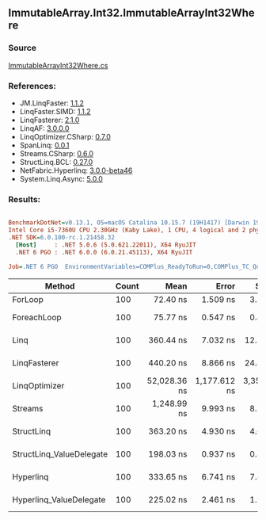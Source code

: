 ﻿## ImmutableArray.Int32.ImmutableArrayInt32Where

### Source
[ImmutableArrayInt32Where.cs](../LinqBenchmarks/ImmutableArray/Int32/ImmutableArrayInt32Where.cs)

### References:
- JM.LinqFaster: [1.1.2](https://www.nuget.org/packages/JM.LinqFaster/1.1.2)
- LinqFaster.SIMD: [1.1.2](https://www.nuget.org/packages/LinqFaster.SIMD/1.0.3)
- LinqFasterer: [2.1.0](https://www.nuget.org/packages/LinqFasterer/2.1.0)
- LinqAF: [3.0.0.0](https://www.nuget.org/packages/LinqAF/3.0.0.0)
- LinqOptimizer.CSharp: [0.7.0](https://www.nuget.org/packages/LinqOptimizer.CSharp/0.7.0)
- SpanLinq: [0.0.1](https://www.nuget.org/packages/SpanLinq/0.0.1)
- Streams.CSharp: [0.6.0](https://www.nuget.org/packages/Streams.CSharp/0.6.0)
- StructLinq.BCL: [0.27.0](https://www.nuget.org/packages/StructLinq/0.27.0)
- NetFabric.Hyperlinq: [3.0.0-beta46](https://www.nuget.org/packages/NetFabric.Hyperlinq/3.0.0-beta46)
- System.Linq.Async: [5.0.0](https://www.nuget.org/packages/System.Linq.Async/5.0.0)

### Results:
``` ini

BenchmarkDotNet=v0.13.1, OS=macOS Catalina 10.15.7 (19H1417) [Darwin 19.6.0]
Intel Core i5-7360U CPU 2.30GHz (Kaby Lake), 1 CPU, 4 logical and 2 physical cores
.NET SDK=6.0.100-rc.1.21458.32
  [Host]     : .NET 5.0.6 (5.0.621.22011), X64 RyuJIT
  .NET 6 PGO : .NET 6.0.0 (6.0.21.45113), X64 RyuJIT

Job=.NET 6 PGO  EnvironmentVariables=COMPlus_ReadyToRun=0,COMPlus_TC_QuickJitForLoops=1,COMPlus_TieredPGO=1  Runtime=.NET 6.0  

```
|                   Method | Count |         Mean |        Error |       StdDev |       Median |          Ratio | RatioSD |   Gen 0 | Allocated |
|------------------------- |------ |-------------:|-------------:|-------------:|-------------:|---------------:|--------:|--------:|----------:|
|                  ForLoop |   100 |     72.40 ns |     1.509 ns |     3.343 ns |     71.54 ns |       baseline |         |       - |         - |
|              ForeachLoop |   100 |     75.77 ns |     0.547 ns |     0.456 ns |     75.81 ns |   1.03x slower |   0.03x |       - |         - |
|                     Linq |   100 |    360.44 ns |     7.032 ns |    12.315 ns |    355.16 ns |   4.96x slower |   0.27x |  0.0229 |      48 B |
|             LinqFasterer |   100 |    440.20 ns |     8.866 ns |    24.420 ns |    429.97 ns |   6.14x slower |   0.45x |  0.3443 |     720 B |
|            LinqOptimizer |   100 | 52,028.36 ns | 1,177.612 ns | 3,359.793 ns | 50,604.55 ns | 723.38x slower |  61.65x | 13.8550 |  29,051 B |
|                  Streams |   100 |  1,248.99 ns |     9.993 ns |     8.344 ns |  1,246.16 ns |  16.90x slower |   0.49x |  0.2899 |     608 B |
|               StructLinq |   100 |    363.20 ns |     4.930 ns |     4.612 ns |    363.55 ns |   4.94x slower |   0.15x |  0.0153 |      32 B |
| StructLinq_ValueDelegate |   100 |    198.03 ns |     0.937 ns |     0.830 ns |    197.70 ns |   2.69x slower |   0.08x |       - |         - |
|                Hyperlinq |   100 |    333.65 ns |     6.741 ns |     7.493 ns |    332.79 ns |   4.57x slower |   0.19x |       - |         - |
|  Hyperlinq_ValueDelegate |   100 |    225.02 ns |     2.461 ns |     1.921 ns |    224.62 ns |   3.04x slower |   0.08x |       - |         - |
